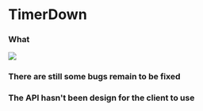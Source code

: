 # TimerDown

### What

![](https://github.com/codingWang/TimerDown/blob/master/screenshot/gif.gif)



### There are still some bugs remain to be fixed

### The API hasn't been design for the client to use



